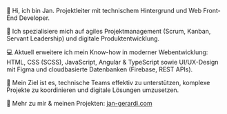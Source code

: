 👋 Hi, ich bin Jan. Projektleiter mit technischem Hintergrund und Web Front-End Developer.

🚀 Ich spezialisiere mich auf agiles Projektmanagement (Scrum, Kanban, Servant Leadership) und digitale Produktentwicklung.

💻 Aktuell erweitere ich mein Know-how in moderner Webentwicklung: HTML, CSS (SCSS), JavaScript, Angular & TypeScript sowie UI/UX-Design mit Figma und cloudbasierte Datenbanken (Firebase, REST APIs).

🤝 Mein Ziel ist es, technische Teams effektiv zu unterstützen, komplexe Projekte zu koordinieren und digitale Lösungen umzusetzen.

📁 Mehr zu mir & meinen Projekten: [jan-gerardi.com](https://jan-gerardi.com/)

<!--
**JanGerardi/JanGerardi** is a ✨ _special_ ✨ repository because its `README.md` (this file) appears on your GitHub profile.

Here are some ideas to get you started:

- 🔭 I’m currently working on ...
- 🌱 I’m currently learning ...
- 👯 I’m looking to collaborate on ...
- 🤔 I’m looking for help with ...
- 💬 Ask me about ...
- 📫 How to reach me: ...
- 😄 Pronouns: ...
- ⚡ Fun fact: ...
-->
